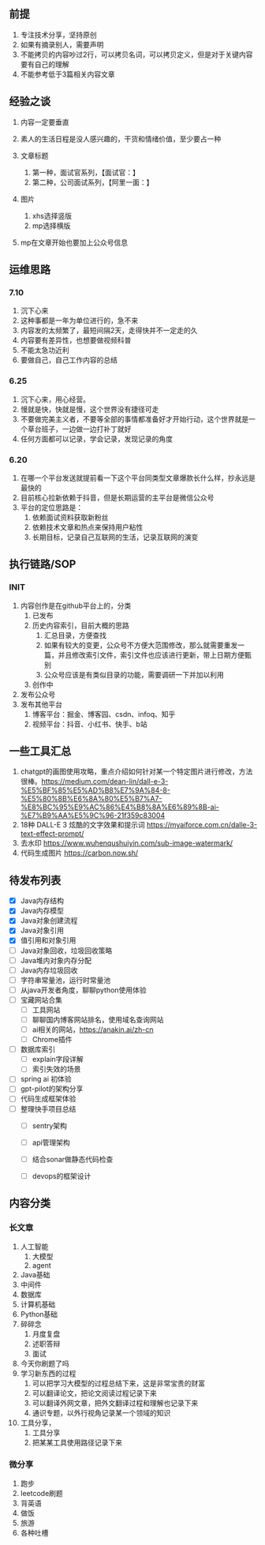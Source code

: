 ## 前提

1. 专注技术分享，坚持原创
2. 如果有摘录别人，需要声明
3. 不能拷贝的内容吵过2行，可以拷贝名词，可以拷贝定义，但是对于关键内容要有自己的理解
4. 不能参考低于3篇相关内容文章



## 经验之谈

1. 内容一定要垂直
2. 素人的生活日程是没人感兴趣的，干货和情绪价值，至少要占一种
3. 文章标题

   1. 第一种，面试官系列，【面试官：】
   2. 第二种，公司面试系列，【阿里一面：】

4. 图片
   1. xhs选择竖版
   2. mp选择横版
5. mp在文章开始也要加上公众号信息



## 运维思路

### 7.10 

1. 沉下心来
2. 这种事都是一年为单位进行的，急不来
3. 内容发的太频繁了，最短间隔2天，走得快并不一定走的久
4. 内容要有差异性，也想要做视频科普
5. 不能太急功近利
6. 要做自己，自己工作内容的总结





### 6.25

1. 沉下心来，用心经营。
2. 慢就是快，快就是慢，这个世界没有捷径可走
3. 不要做完美主义者，不要等全部的事情都准备好才开始行动，这个世界就是一个草台班子，一边做一边打补丁就好
4. 任何方面都可以记录，学会记录，发现记录的角度



### 6.20

1. 在哪一个平台发送就提前看一下这个平台同类型文章爆款长什么样，抄永远是最快的
2. 目前核心拉新依赖于抖音，但是长期运营的主平台是微信公众号
3. 平台的定位思路是：
   1. 依赖面试资料获取新粉丝
   2. 依赖技术文章和热点来保持用户粘性
   3. 长期目标，记录自己互联网的生活，记录互联网的演变



## 执行链路/SOP

### INIT

1. 内容创作是在github平台上的，分类
   1. 已发布
   2. 历史内容索引，目前大概的思路
      1. 汇总目录，方便查找
      2. 如果有较大的变更，公众号不方便大范围修改，那么就需要重发一篇，并且修改索引文件，索引文件也应该进行更新，带上日期方便甄别
      3. 公众号应该是有类似目录的功能，需要调研一下并加以利用
   3. 创作中
2. 发布公众号
3. 发布其他平台
   1. 博客平台：掘金、博客园、csdn、infoq、知乎
   2. 视频平台：抖音、小红书、快手、b站



## 一些工具汇总

1. chatgpt的画图使用攻略，重点介绍如何针对某一个特定图片进行修改，方法很棒。https://medium.com/dean-lin/dall-e-3-%E5%BF%85%E5%AD%B8%E7%9A%84-8-%E5%80%8B%E6%8A%80%E5%B7%A7-%E8%BC%95%E9%AC%86%E4%B8%8A%E6%89%8B-ai-%E7%B9%AA%E5%9C%96-21f359c83004
1. 18种 DALL-E 3 炫酷的文字效果和提示词 https://myaiforce.com.cn/dalle-3-text-effect-prompt/
1. 去水印 https://www.wuhenqushuiyin.com/sub-image-watermark/
1. 代码生成图片 https://carbon.now.sh/



## 待发布列表

- [x] Java内存结构
- [x] Java内存模型
- [x] Java对象创建流程
- [x] Java对象引用
- [x] 值引用和对象引用
- [ ] Java对象回收，垃圾回收策略
- [ ] Java堆内对象内存分配
- [ ] Java内存垃圾回收
- [ ] 字符串常量池，运行时常量池
- [ ] 从java开发者角度，聊聊python使用体验
- [ ] 宝藏网站合集
   - [ ] 工具网站
   - [ ] 聊聊国内博客网站排名，使用域名查询网站
   - [ ] ai相关的网站，https://anakin.ai/zh-cn
   - [ ] Chrome插件

- [ ] 数据库索引
   - [ ] explain字段详解
   - [ ] 索引失效的场景
- [ ] spring ai 初体验
- [ ] gpt-pilot的架构分享
- [ ] 代码生成框架体验
- [ ] 整理快手项目总结
  - [ ] sentry架构
  - [ ] api管理架构
  - [ ] 结合sonar做静态代码检查
  - [ ] devops的框架设计



## 内容分类

### 长文章

1. 人工智能
   1. 大模型
   2. agent
2. Java基础
3. 中间件
4. 数据库
5. 计算机基础
6. Python基础
7. 碎碎念
   1. 月度复盘
   2. 述职答辩
   3. 面试
8. 今天你刷题了吗
9. 学习新东西的过程
   1. 可以把学习大模型的过程总结下来，这是非常宝贵的财富
   1. 可以翻译论文，把论文阅读过程记录下来
   1. 可以翻译外网文章，把外文翻译过程和理解也记录下来
   1. 通识专题，以外行视角记录某一个领域的知识
10. 工具分享，
    1. 工具分享
    2. 把某某工具使用路径记录下来



### 微分享

1. 跑步
2. leetcode刷题
3. 背英语
4. 做饭
5. 旅游
6. 各种吐槽
